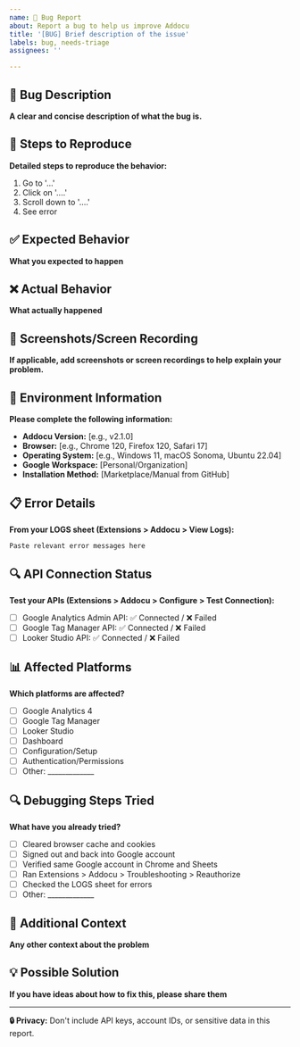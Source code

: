 ```yaml
---
name: 🐛 Bug Report
about: Report a bug to help us improve Addocu
title: '[BUG] Brief description of the issue'
labels: bug, needs-triage
assignees: ''

---
```


## 🐛 Bug Description
**A clear and concise description of what the bug is.**

## 🔄 Steps to Reproduce
**Detailed steps to reproduce the behavior:**
1. Go to '...'
2. Click on '....'
3. Scroll down to '....'
4. See error

## ✅ Expected Behavior
**What you expected to happen**

## ❌ Actual Behavior
**What actually happened**

## 📸 Screenshots/Screen Recording
**If applicable, add screenshots or screen recordings to help explain your problem.**

## 🔧 Environment Information
**Please complete the following information:**
- **Addocu Version:** [e.g., v2.1.0]
- **Browser:** [e.g., Chrome 120, Firefox 120, Safari 17]
- **Operating System:** [e.g., Windows 11, macOS Sonoma, Ubuntu 22.04]
- **Google Workspace:** [Personal/Organization]
- **Installation Method:** [Marketplace/Manual from GitHub]

## 📋 Error Details
**From your LOGS sheet (Extensions > Addocu > View Logs):**

```
Paste relevant error messages here
```

## 🔍 API Connection Status
**Test your APIs (Extensions > Addocu > Configure > Test Connection):**
- [ ] Google Analytics Admin API: ✅ Connected / ❌ Failed
- [ ] Google Tag Manager API: ✅ Connected / ❌ Failed  
- [ ] Looker Studio API: ✅ Connected / ❌ Failed

## 📊 Affected Platforms
**Which platforms are affected?**
- [ ] Google Analytics 4
- [ ] Google Tag Manager
- [ ] Looker Studio
- [ ] Dashboard
- [ ] Configuration/Setup
- [ ] Authentication/Permissions
- [ ] Other: _____________

## 🔍 Debugging Steps Tried
**What have you already tried?**
- [ ] Cleared browser cache and cookies
- [ ] Signed out and back into Google account
- [ ] Verified same Google account in Chrome and Sheets
- [ ] Ran Extensions > Addocu > Troubleshooting > Reauthorize
- [ ] Checked the LOGS sheet for errors
- [ ] Other: _____________

## 📝 Additional Context
**Any other context about the problem**

## 💡 Possible Solution
**If you have ideas about how to fix this, please share them**

---

**🔒 Privacy:** Don't include API keys, account IDs, or sensitive data in this report.
